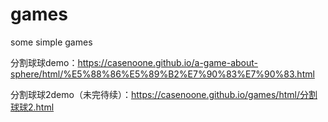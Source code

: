 # games
some simple games

分割球球demo：https://casenoone.github.io/a-game-about-sphere/html/%E5%88%86%E5%89%B2%E7%90%83%E7%90%83.html

分割球球2demo（未完待续）：https://casenoone.github.io/games/html/分割球球2.html
